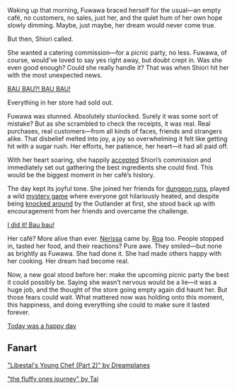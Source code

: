 Waking up that morning, Fuwawa braced herself for the usual—an empty café, no customers, no sales, just her, and the quiet hum of her own hope slowly dimming. Maybe, just maybe, her dream would never come true.

But then, Shiori called.

She wanted a catering commission—for a picnic party, no less. Fuwawa, of course, would’ve loved to say yes right away, but doubt crept in. Was she even good enough? Could she really handle it? That was when Shiori hit her with the most unexpected news.

[BAU BAU?! BAU BAU!](#embed:https://www.youtube.com/live/Yv3kKfGJUfI?si=0iZ1c9GCaj656Svv&t=546)

Everything in her store had sold out.

Fuwawa was stunned. Absolutely stunlocked. Surely it was some sort of mistake? But as she scrambled to check the receipts, it was real. Real purchases, real customers—from all kinds of faces, friends and strangers alike. That disbelief melted into joy, a joy so overwhelming it felt like getting hit with a sugar rush. Her efforts, her patience, her heart—it had all paid off.

With her heart soaring, she happily [accepted](https://www.youtube.com/live/Yv3kKfGJUfI?si=vtoeq8O8RAHIIn9a&t=887) Shiori’s commission and immediately set out gathering the best ingredients she could find. This would be the biggest moment in her café’s history.

The day kept its joyful tone. She joined her friends for [dungeon runs](https://www.youtube.com/live/Yv3kKfGJUfI?si=6WRoJPkQV_34PHWe&t=3259), played a wild [mystery game](https://www.youtube.com/live/Yv3kKfGJUfI?si=yz34Cw6rxpyzXVRi&t=6291) where everyone got hilariously heated, and despite being [knocked around](https://www.youtube.com/live/Yv3kKfGJUfI?si=lhXHVG9PyhL9_hd_&t=5287) by the Outlander at first, she stood back up with encouragement from her friends and overcame the challenge.

[I did it! Bau bau!](#embed:https://www.youtube.com/live/Yv3kKfGJUfI?si=J7AgJaCwtGngdO_V&t=8749)

Her café? More alive than ever. [Nerissa](https://www.youtube.com/live/Yv3kKfGJUfI?si=2g7ner4_pbuOL_J3&t=1272) came by. [Roa](https://www.youtube.com/live/Yv3kKfGJUfI?si=NIle8EZXYAiU15j8&t=9888) too. People stopped in, tasted her food, and their reactions? Pure awe. They smiled—but none as brightly as Fuwawa. She had done it. She had made others happy with her cooking. Her dream had become real.

Now, a new goal stood before her: make the upcoming picnic party the best it could possibly be. Saying she wasn’t nervous would be a lie—it was a huge job, and the thought of the store going empty again did haunt her. But those fears could wait. What mattered now was holding onto this moment, this happiness, and doing everything she could to make sure it lasted forever.

[Today was a happy day](#embed:https://www.youtube.com/live/Yv3kKfGJUfI?si=38SXUkohf-G30Q0v&t=12153)

## Fanart

["Libestal's Young Chef (Part 2)" by Dreamplanes](https://x.com/Dreamplanes256/status/1922931113174917132)

["the fluffy ones journey" by Tai](https://x.com/tchailune/status/1921440727466217479)
